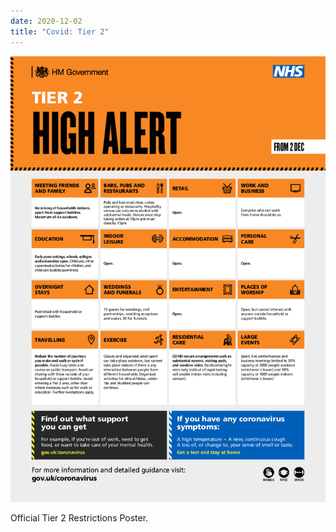 ```yaml
---
date: 2020-12-02
title: "Covid: Tier 2"
---
```



[![](COVID-19_Tier_Posters_2020_FInal_High.png)](https://assets.publishing.service.gov.uk/government/uploads/system/uploads/attachment_data/file/938047/COVID-19_Tier_Posters_2020_FInal_High.pdf)

Official Tier 2 Restrictions Poster.
